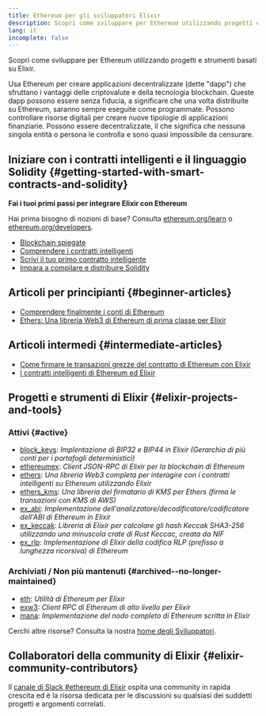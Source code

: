 ```yaml
---
title: Ethereum per gli sviluppatori Elixir
description: Scopri come sviluppare per Ethereum utilizzando progetti e strumenti basati su Elixir.
lang: it
incomplete: false
---
```


<FeaturedText>Scopri come sviluppare per Ethereum utilizzando progetti e strumenti basati su Elixir.</FeaturedText>

Usa Ethereum per creare applicazioni decentralizzate (dette "dapp") che sfruttano i vantaggi delle criptovalute e della tecnologia blockchain. Queste dapp possono essere senza fiducia, a significare che una volta distribuite su Ethereum, saranno sempre eseguite come programmate. Possono controllare risorse digitali per creare nuove tipologie di applicazioni finanziarie. Possono essere decentralizzate, il che significa che nessuna singola entità o persona le controlla e sono quasi impossibile da censurare.

## Iniziare con i contratti intelligenti e il linguaggio Solidity {#getting-started-with-smart-contracts-and-solidity}

**Fai i tuoi primi passi per integrare Elixir con Ethereum**

Hai prima bisogno di nozioni di base? Consulta [ethereum.org/learn](/learn/) o [ethereum.org/developers](/developers/).

- [Blockchain spiegate](https://kauri.io/article/d55684513211466da7f8cc03987607d5/blockchain-explained)
- [Comprendere i contratti intelligenti](https://kauri.io/article/e4f66c6079e74a4a9b532148d3158188/ethereum-101-part-5-the-smart-contract)
- [Scrivi il tuo primo contratto intelligente](https://kauri.io/article/124b7db1d0cf4f47b414f8b13c9d66e2/remix-ide-your-first-smart-contract)
- [Impara a compilare e distribuire Solidity](https://kauri.io/article/973c5f54c4434bb1b0160cff8c695369/understanding-smart-contract-compilation-and-deployment)

## Articoli per principianti {#beginner-articles}

- [Comprendere finalmente i conti di Ethereum](https://dev.to/q9/finally-understanding-ethereum-accounts-1kpe)
- [Ethers: Una libreria Web3 di Ethereum di prima classe per Elixir](https://medium.com/@alisinabh/announcing-ethers-a-first-class-ethereum-web3-library-for-elixir-1d64e9409122)

## Articoli intermedi {#intermediate-articles}

- [Come firmare le transazioni grezze del contratto di Ethereum con Elixir](https://kohlerjp.medium.com/how-to-sign-raw-ethereum-contract-transactions-with-elixir-f8822bcc813b)
- [I contratti intelligenti di Ethereum ed Elixir](https://medium.com/agile-alpha/ethereum-smart-contracts-and-elixir-c7c4b239ddb4)

## Progetti e strumenti di Elixir {#elixir-projects-and-tools}

### Attivi {#active}

- [block_keys](https://github.com/ExWeb3/block_keys): _Implentazione di BIP32 e BIP44 in Elixir (Gerarchia di più conti per i portafogli deterministici)_
- [ethereumex](https://github.com/mana-ethereum/ethereumex): _Client JSON-RPC di Elixir per la blockchain di Ethereum_
- [ethers](https://github.com/ExWeb3/elixir_ethers): _Una libreria Web3 completa per interagire con i contratti intelligenti su Ethereum utilizzando Elixir_
- [ethers_kms](https://github.com/ExWeb3/elixir_ethers_kms): _Una libreria del firmatario di KMS per Ethers (firma le transazioni con KMS di AWS)_
- [ex_abi](https://github.com/poanetwork/ex_abi): _Implementazione dell'analizzatore/decodificatore/codificatore dell'ABI di Ethereum in Elixir_
- [ex_keccak](https://github.com/ExWeb3/ex_keccak): _Libreria di Elixir per calcolare gli hash Keccak SHA3-256 utilizzando una minuscola crate di Rust Keccac, creata da NIF_
- [ex_rlp](https://github.com/mana-ethereum/ex_rlp): _Implementazione di Elixir della codifica RLP (prefisso a lunghezza ricorsiva) di Ethereum_

### Archiviati / Non più mantenuti {#archived--no-longer-maintained}

- [eth](https://hex.pm/packages/eth): _Utilità di Ethereum per Elixir_
- [exw3](https://github.com/hswick/exw3): _Client RPC di Ethereum di alto livello per Elixir_
- [mana](https://github.com/mana-ethereum/mana): _Implementazione del nodo completo di Ethereum scritta in Elixir_

Cerchi altre risorse? Consulta la nostra [home degli Sviluppatori](/developers/).

## Collaboratori della community di Elixir {#elixir-community-contributors}

Il [canale di Slack #ethereum di Elixir](https://elixir-lang.slack.com/archives/C5RPZ3RJL) ospita una community in rapida crescita ed è la risorsa dedicata per le discussioni su qualsiasi dei suddetti progetti e argomenti correlati.
